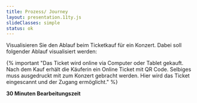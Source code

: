 ```yaml
---
title: Prozess/ Journey
layout: presentation.11ty.js
slideClasses: simple
status: ok
---
```



Visualisieren Sie den Ablauf beim Ticketkauf für ein Konzert. Dabei soll folgender Ablauf visualisiert werden:

{% important "Das Ticket wird online via Computer oder Tablet gekauft. Nach dem Kauf erhält die Käuferin ein Online Ticket mit QR Code. Selbiges muss ausgedruckt mit zum Konzert gebracht werden. Hier wird das Ticket eingescannt und der Zugang ermöglicht." %}


**30 Minuten Bearbeitungszeit**